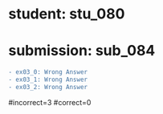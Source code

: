 # student: stu_080
# submission: sub_084

```diff
- ex03_0: Wrong Answer
- ex03_1: Wrong Answer
- ex03_2: Wrong Answer
```
#incorrect=3
#correct=0
